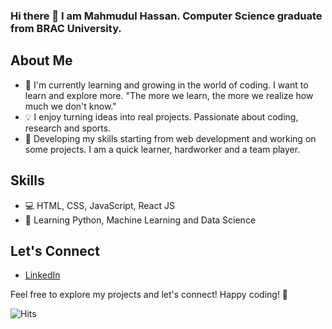 ### Hi there 👋 I am Mahmudul Hassan. Computer Science graduate from BRAC University. 



## About Me

- 🌱 I'm currently learning and growing in the world of coding. I want to learn and explore more. 
"The more we learn, the more we realize how much we don't know."
- 💡 I enjoy turning ideas into real projects. Passionate about coding, research and sports.
- 🚀 Developing my skills starting from web development and working on some projects. I am a quick learner, hardworker and a team player.   

## Skills

- 💻 HTML, CSS, JavaScript, React JS
- 🐍 Learning Python, Machine Learning and Data Science


## Let's Connect

- [LinkedIn](https://www.linkedin.com/in/mahmudulhassanshuvo/)


Feel free to explore my projects and let's connect! Happy coding! 🚀

![Hits](https://hits.dwyl.com/MahmudShuvo/MahmudShuvo)

